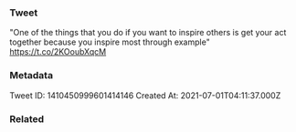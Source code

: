 ### Tweet
"One of the things that you do if you want to inspire others is get your act together because you inspire most through example" https://t.co/2KOoubXqcM

### Metadata
Tweet ID: 1410450999601414146
Created At: 2021-07-01T04:11:37.000Z

### Related

